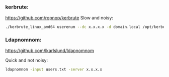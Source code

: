 ### kerbrute:
https://github.com/ropnop/kerbrute
Slow and noisy:

```bash
./kerbrute_linux_amd64 userenum --dc x.x.x.x -d domain.local /opt/kerberos_enum_userlists/A-Z.Surnames.txt
```

### Ldapnomnom:
https://github.com/lkarlslund/ldapnomnom

Quick and not noisy:

```bash
ldapnomnom -input users.txt -server x.x.x.x
```